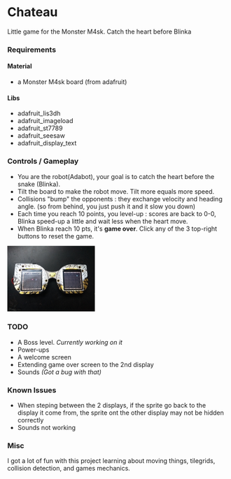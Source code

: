 # Chateau

Little game for the Monster M4sk. Catch the heart before Blinka

### Requirements 

#### Material 
* a Monster M4sk board (from adafruit)

#### Libs

* adafruit_lis3dh
* adafruit_imageload
* adafruit_st7789
* adafruit_seesaw
* adafruit_display_text

### Controls / Gameplay

* You are the robot(Adabot), your goal is to catch the heart before the snake (Blinka).
* Tilt the board to make the robot move. Tilt more equals more speed.
* Collisions "bump" the opponents : they exchange velocity and heading angle. (so from behind, you just push it and it slow you down)
* Each time you reach 10 points, you level-up : scores are back to 0-0, Blinka speed-up a little and wait less when the heart move.
* When Blinka reach 10 pts, it's **game over**. Click any of the 3 top-right buttons to reset the game.

<img src="https://raw.githubusercontent.com/Marius-450/screenshots/master/Chateau2.jpg" width="200">

### TODO 

* A Boss level. *Currently working on it*
* Power-ups
* A welcome screen 
* Extending game over screen to the 2nd display
* Sounds *(Got a bug with that)*

### Known Issues

* When steping between the 2 displays, if the sprite go back to the display it come from, the sprite ont the other display may not be hidden correctly
* Sounds not working

### Misc

I got a lot of fun with this project learning about moving things, tilegrids, collision detection, and games mechanics. 

